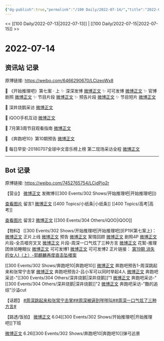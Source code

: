 ```yaml
---
{"dg-publish":true,"permalink":"/100 Daily/2022-07-14/","title":"2022-07-14","created":"2022-12-06T15:57:25.000+08:00","updated":"2023-04-11T14:46:33.833+08:00"}
---
```



<< [[100 Daily/2022-07-13\|2022-07-13]] | [[100 Daily/2022-07-15\|2022-07-15]] >>

# 2022-07-14

## 资讯站 记录

原博链接: https://weibo.com/6466290670/LCizeoWx8

💫 《开始推理吧》第七案 · 上
✨ 深深发博 [微博正文](https://m.weibo.cn/6466290670/4791194192448083)
✨ 可可发博 [微博正文](https://m.weibo.cn/6466290670/4791152563719488)
✨ 官博剧照 [微博正文](https://m.weibo.cn/6466290670/4791077704304588)
✨ 节目片段 [微博正文](https://m.weibo.cn/6466290670/4791252660519334)
✨ 预告片段 [微博正文](https://m.weibo.cn/6466290670/4791092597753967)
✨ 节目短片 [微博正文](https://m.weibo.cn/6466290670/4791194833392667)

💫 深井烧鹅采访 [微博正文](https://m.weibo.cn/6466290670/4791195207208934)

💫 iQOO手机互动 [微博正文](https://m.weibo.cn/6466290670/4791065845957276)

💫 7月第3周节目观看指南 [微博正文](https://m.weibo.cn/6466290670/4791195924695146)

💫 《奔跑吧10》第10期预告 [微博正文](https://m.weibo.cn/6466290670/4791214538495936)

💫 每日早安-20180707全球中文音乐榜上榜
第二现场采访全程 [微博正文](https://m.weibo.cn/6466290670/4791050574499152)

---
## Bot 记录

原博链接: https://weibo.com/7452765754/LCidPio2r

【营业】
[微博正文](https://weibo.com/1736988591/LCglt8N50) 发微博([[300 Events/302 Shows/开始推理吧\|开始推理吧]])

[查看图片](https://wx3.sinaimg.cn/large/0088n2Pggy1h46u0t886oj30vm0u041f.jpg) 留言1 [微博正文](https://weibo.com/1736988591/LC4evCwPO) [[400 Topics/小纸条\|小纸条]] [[400 Topics/高考\|高考]]

[查看图片](https://wx2.sinaimg.cn/large/0088n2Pggy1h46u109jkvj30yi0fcgmh.jpg) 留言2 [微博正文](https://weibo.com/6960161079/LC8Sa5fmf) [[300 Events/304 Others/iQOO\|iQOO]]

【物料】
[[300 Events/302 Shows/开始推理吧\|开始推理吧]]EP19(第七案上)：
[微博正文](https://weibo.com/2162247381/LCgdGDy1r) 正片上线
[微博正文](https://weibo.com/2162247381/LCdAplL3R) 预告
[微博正文](https://weibo.com/2162247381/LCg8JkZeT) 案情回顾
[微博正文](https://weibo.com/2162247381/LCdgl3X2Y) 剧照4P
[微博正文](https://weibo.com/2162247381/LCggVBRsF) 片段-全员唱穷叉叉
[微博正文](https://weibo.com/2162247381/LCghSp1NK) 片段-周深一口气炫了三种方言
[微博正文](https://weibo.com/2162247381/LCgxRuTNY) 花絮-推理团体验睡眠仪
[微博正文](https://weibo.com/7736960489/LCecSgLPf) 可可发博1
[微博正文](https://weibo.com/7736960489/LCgL92c8j) 可可发博2
正片链接：
[第19期 消失的女人Ⅰ（上）-郭麒麟再度直击坠楼案](https://weibo.cn/sinaurl?u=https%3A%2F%2Fv.qq.com%2Fx%2Fcover%2Fmzc00200ynivua7%2Fm0043xyihtx.html)

[[300 Events/302 Shows/奔跑吧10\|奔跑吧10]]
[微博正文](https://weibo.com/5242381821/LCgqj5noy) 奔跑吧预告1-周深跳起来和张常宁击掌
[微博正文](https://weibo.com/5242381821/LCgJfoyKI) 奔跑吧预告2-吕小军可以同时举起4人
[微博正文](https://weibo.com/3758512144/LCg8O3GRs) 奔跑吧采访-"[[300 Events/304 Others/深井烧鹅\|深井烧鹅]]"1
[微博正文](https://weibo.com/3758512144/LCg97xCxe) 奔跑吧采访-"[[300 Events/304 Others/深井烧鹅\|深井烧鹅]]"2
[微博正文](https://weibo.com/1642904381/LCe0MlqeW) 奔跑吧采访-"酷的追综"沙溢cut

【话题】
[#周深跳起来和张常宁击掌#](https://s.weibo.com/weibo?q=%23%E5%91%A8%E6%B7%B1%E8%B7%B3%E8%B5%B7%E6%9D%A5%E5%92%8C%E5%BC%A0%E5%B8%B8%E5%AE%81%E5%87%BB%E6%8E%8C%23)[#周深被逼到咩咩叫#](https://s.weibo.com/weibo?q=%23%E5%91%A8%E6%B7%B1%E8%A2%AB%E9%80%BC%E5%88%B0%E5%92%A9%E5%92%A9%E5%8F%AB%23)[#周深一口气炫了三种方言#](https://s.weibo.com/weibo?q=%23%E5%91%A8%E6%B7%B1%E4%B8%80%E5%8F%A3%E6%B0%94%E7%82%AB%E4%BA%86%E4%B8%89%E7%A7%8D%E6%96%B9%E8%A8%80%23)

【路透/饭拍】
[微博正文](https://weibo.com/7495641082/LC9xAbnqd) 6.04[[300 Events/302 Shows/开始推理吧\|开始推理吧]]下班

[微博正文](https://weibo.com/6433509682/LCcmpqIOT) 6.26[[300 Events/302 Shows/奔跑吧10\|奔跑吧10]]弹弓远景
